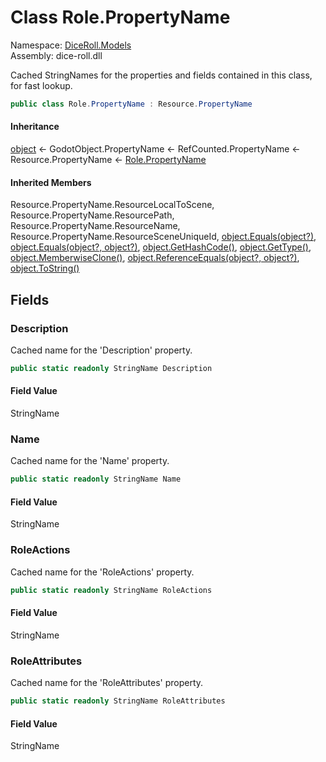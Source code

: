 # <a id="DiceRoll_Models_Role_PropertyName"></a> Class Role.PropertyName

Namespace: [DiceRoll.Models](DiceRoll.Models.md)  
Assembly: dice\-roll.dll  

Cached StringNames for the properties and fields contained in this class, for fast lookup.

```csharp
public class Role.PropertyName : Resource.PropertyName
```

#### Inheritance

[object](https://learn.microsoft.com/dotnet/api/system.object) ← 
GodotObject.PropertyName ← 
RefCounted.PropertyName ← 
Resource.PropertyName ← 
[Role.PropertyName](DiceRoll.Models.Role.PropertyName.md)

#### Inherited Members

Resource.PropertyName.ResourceLocalToScene, 
Resource.PropertyName.ResourcePath, 
Resource.PropertyName.ResourceName, 
Resource.PropertyName.ResourceSceneUniqueId, 
[object.Equals\(object?\)](https://learn.microsoft.com/dotnet/api/system.object.equals\#system\-object\-equals\(system\-object\)), 
[object.Equals\(object?, object?\)](https://learn.microsoft.com/dotnet/api/system.object.equals\#system\-object\-equals\(system\-object\-system\-object\)), 
[object.GetHashCode\(\)](https://learn.microsoft.com/dotnet/api/system.object.gethashcode), 
[object.GetType\(\)](https://learn.microsoft.com/dotnet/api/system.object.gettype), 
[object.MemberwiseClone\(\)](https://learn.microsoft.com/dotnet/api/system.object.memberwiseclone), 
[object.ReferenceEquals\(object?, object?\)](https://learn.microsoft.com/dotnet/api/system.object.referenceequals), 
[object.ToString\(\)](https://learn.microsoft.com/dotnet/api/system.object.tostring)

## Fields

### <a id="DiceRoll_Models_Role_PropertyName_Description"></a> Description

Cached name for the 'Description' property.

```csharp
public static readonly StringName Description
```

#### Field Value

 StringName

### <a id="DiceRoll_Models_Role_PropertyName_Name"></a> Name

Cached name for the 'Name' property.

```csharp
public static readonly StringName Name
```

#### Field Value

 StringName

### <a id="DiceRoll_Models_Role_PropertyName_RoleActions"></a> RoleActions

Cached name for the 'RoleActions' property.

```csharp
public static readonly StringName RoleActions
```

#### Field Value

 StringName

### <a id="DiceRoll_Models_Role_PropertyName_RoleAttributes"></a> RoleAttributes

Cached name for the 'RoleAttributes' property.

```csharp
public static readonly StringName RoleAttributes
```

#### Field Value

 StringName

